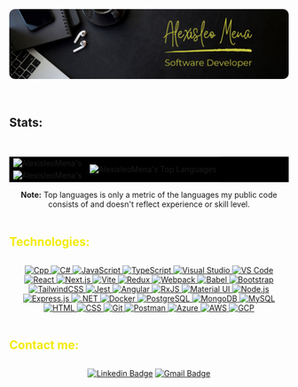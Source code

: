 <section>
  <img src="./assets/images/banner.png" alt="Banner" style="border-radius: 10px;">
</section>

<br/>

<br/>
<h2>Stats:</h2>
<br/>
<div align="center">
<table cellpadding="0" bgcolor="#0000">
    <tbody>
        <tr>
            <td rowspan=2 >
              <img alt="AlexisleoMena's" src="https://github-readme-streak-stats-eosin-seven.vercel.app/?user=AlexisleoMena&theme=yellowdark&hide_border=true&card_width=420" height="200px" width="400px"/>
            </td>
            <td rowspan=4 align="center">
              <img alt="AlexisleoMena's Top Languages" src="https://github-readme-stats.vercel.app/api/top-langs/?username=AlexisleoMena&layout=donut-vertical&theme=highcontrast&border_color=0000&langs_count=12&custom_title=&nbsp;&nbsp;&nbsp;&nbsp;&nbsp;&nbsp;&nbsp;Most%20Used%20Languages" height="410px" />
            </td>
        </tr>
        <tr></tr>
        <tr>
            <td rowspan=2 align="center">
              <img alt="AlexisleoMena's" src="https://github-readme-stats.vercel.app/api?username=AlexisleoMena&theme=highcontrast&border_color=0000&count_private=true&custom_title=Alexisleo's%20GitHub%20Stats&card_width=420" height="200px" width="400px"/>
            </td>
        </tr>
    </tbody>
</table>
<b >Note:</b> Top languages is only a metric of the languages my public code consists of and doesn't reflect experience or skill level.
</div>

<br/>

<h2 style="color: #F2EB09; margin-bottom: 30px">Technologies:</h2>
<div align="center">
  <a href="https://www.learncpp.com">
    <img src="https://skillicons.dev/icons?i=cpp" alt="Cpp" />
  </a>
  <a href="https://dotnet.microsoft.com/en-us/learn/csharp">
    <img src="https://skillicons.dev/icons?i=cs" alt="C#" />
  </a>
  <a href="https://developer.mozilla.org/en-US/docs/Web/JavaScript">
    <img src="https://skillicons.dev/icons?i=js" alt="JavaScript" />
  </a>
  <a href="https://www.typescriptlang.org/docs/">
    <img src="https://skillicons.dev/icons?i=ts" alt="TypeScript" />
  </a>
  <a href="https://visualstudio.microsoft.com/">
    <img src="https://skillicons.dev/icons?i=visualstudio" alt="Visual Studio" />
  </a>
  <a href="https://code.visualstudio.com/">
    <img src="https://skillicons.dev/icons?i=vscode" alt="VS Code" />
  </a>
  <a href="https://react.dev/">
    <img src="https://skillicons.dev/icons?i=react" alt="React" />
  </a>
  <a href="https://nextjs.org/docs">
    <img src="https://skillicons.dev/icons?i=nextjs" alt="Next.js" />
  </a>
  <a href="https://vitejs.dev/">
    <img src="https://skillicons.dev/icons?i=vite" alt="Vite" />
  </a>
  <a href="https://redux.js.org/">
    <img src="https://skillicons.dev/icons?i=redux" alt="Redux" />
  </a>
  <a href="https://webpack.js.org/">
    <img src="https://skillicons.dev/icons?i=webpack" alt="Webpack" />
  </a>
  <a href="https://babel.dev/">
    <img src="https://skillicons.dev/icons?i=babel" alt="Babel" />
  </a>
  <a href="https://getbootstrap.com/">
    <img src="https://skillicons.dev/icons?i=bootstrap" alt="Bootstrap" />
  </a>
  <a href="https://tailwindcss.com/">
    <img src="https://skillicons.dev/icons?i=tailwind" alt="TailwindCSS" />
  </a>
  <a href="https://jestjs.io/">
    <img src="https://skillicons.dev/icons?i=jest" alt="Jest" />
  </a>
  <a href="https://angular.io/">
    <img src="https://skillicons.dev/icons?i=angular" alt="Angular" />
  </a>
  <a href="https://rxjs.dev/">
    <img src="https://skillicons.dev/icons?i=reactivex" alt="RxJS" />
  </a>
  <a href="https://mui.com/">
    <img src="https://skillicons.dev/icons?i=materialui" alt="Material UI" />
  </a>
  <a href="https://nodejs.org/">
    <img src="https://skillicons.dev/icons?i=nodejs" alt="Node.js" />
  </a>
  <a href="https://expressjs.com/">
    <img src="https://skillicons.dev/icons?i=express" alt="Express.js" />
  </a>
  <a href="https://learn.microsoft.com/en-us/dotnet/">
    <img src="https://skillicons.dev/icons?i=dotnet" alt=".NET" />
  </a>
  <a href="https://docs.docker.com/">
    <img src="https://skillicons.dev/icons?i=docker" alt="Docker" />
  </a>
  <a href="https://www.postgresql.org/docs/">
    <img src="https://skillicons.dev/icons?i=postgres" alt="PostgreSQL" />
  </a>
  <a href="https://www.mongodb.com/docs/">
    <img src="https://skillicons.dev/icons?i=mongodb" alt="MongoDB" />
  </a>
  <a href="https://dev.mysql.com/doc/">
    <img src="https://skillicons.dev/icons?i=mysql" alt="MySQL" />
  </a>
  <a href="https://developer.mozilla.org/en-US/docs/Web/HTML">
    <img src="https://skillicons.dev/icons?i=html" alt="HTML" />
  </a>
  <a href="https://developer.mozilla.org/en-US/docs/Web/CSS">
    <img src="https://skillicons.dev/icons?i=css" alt="CSS" />
  </a>
  <a href="https://git-scm.com/doc">
    <img src="https://skillicons.dev/icons?i=git" alt="Git" />
  </a>
  <a href="https://learning.postman.com/">
    <img src="https://skillicons.dev/icons?i=postman" alt="Postman" />
  </a>
  <a href="https://learn.microsoft.com/en-us/azure/">
    <img src="https://skillicons.dev/icons?i=azure" alt="Azure" />
  </a>
  <a href="https://aws.amazon.com/getting-started/">
    <img src="https://skillicons.dev/icons?i=aws" alt="AWS" />
  </a>
  <a href="https://cloud.google.com/docs">
    <img src="https://skillicons.dev/icons?i=gcp" alt="GCP" />
  </a>
</div> 

<br/>

<h2 style="color: #F2EB09; margin-bottom: 30px">Contact me:</h2>
<div align="center">

[![Linkedin Badge](https://img.shields.io/badge/-Alexis%20Leonardo%20Mena-blue?style=flat-square&logo=Linkedin&logoColor=white&link=https://www.linkedin.com/in/alexis-leonardo-mena/)](https://www.linkedin.com/in/alexis-leonardo-mena/)
[![Gmail Badge](https://img.shields.io/badge/-alexismena2690@gmail.com-c14438?style=flat-square&logo=Gmail&logoColor=white&link=mailto:alexismena2690@gmail.com)](mailto:alexismena2690@gmail.com)
</div>  
